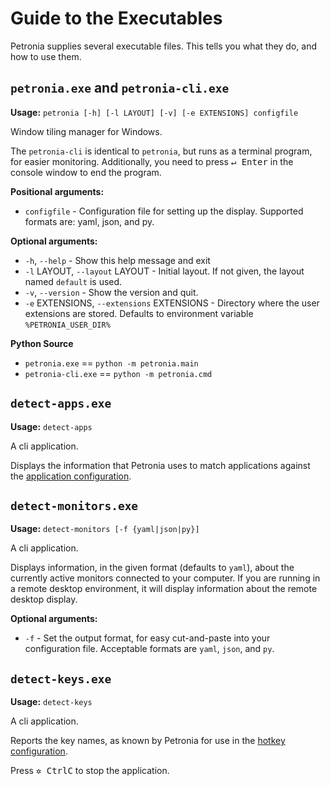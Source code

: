 # Guide to the Executables

Petronia supplies several executable files.  This tells you what they do, and
how to use them.


## `petronia.exe` and `petronia-cli.exe`

**Usage:** `petronia [-h] [-l LAYOUT] [-v] [-e EXTENSIONS] configfile`

Window tiling manager for Windows.

The `petronia-cli` is identical to `petronia`, but runs as a terminal program,
for easier monitoring.  Additionally, you need to press <kbd>&crarr; Enter</kbd> in
the console window to end the program.

**Positional arguments:**

* `configfile` - Configuration file for setting up the display.
    Supported formats are: yaml, json, and py.

**Optional arguments:**

* `-h`, `--help` - Show this help message and exit
* `-l` LAYOUT, `--layout` LAYOUT - Initial layout. If not given, the layout
    named `default` is used.
* `-v`, `--version` - Show the version and quit.
* `-e` EXTENSIONS, `--extensions` EXTENSIONS - Directory where the user
    extensions are stored.  Defaults to environment variable `%PETRONIA_USER_DIR%`

**Python Source**

* `petronia.exe` == `python -m petronia.main`
* `petronia-cli.exe` == `python -m petronia.cmd`


## `detect-apps.exe`

**Usage:** `detect-apps`

A cli application.

Displays the information that Petronia uses to match applications against the
[application configuration](user-configuration.md#application-configuration).


## `detect-monitors.exe`

**Usage:** `detect-monitors [-f {yaml|json|py}]`

A cli application.

Displays information, in the given format (defaults to `yaml`), about the
currently active monitors connected to your computer.  If you are running in
a remote desktop environment, it will display information about the remote
desktop display.

**Optional arguments:**

* `-f` - Set the output format, for easy cut-and-paste into your configuration
    file.  Acceptable formats are `yaml`, `json`, and `py`.
    

## `detect-keys.exe`

**Usage:** `detect-keys`

A cli application.

Reports the key names, as known by Petronia for use in the
[hotkey configuration](user-configuration.md#hotkey-configuration).

Press <kbd>&#x2732; Ctrl</kbd><kbd>C</kbd> to stop the application.
